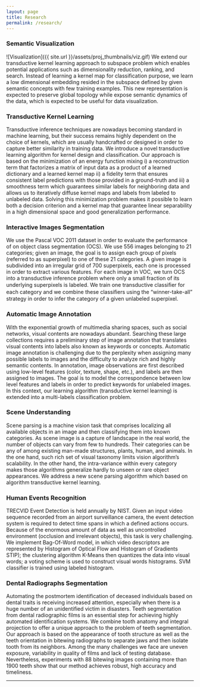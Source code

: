 ```yaml
---
layout: page
title: Research
permalink: /research/
---
```


### Semantic Visualization ###
![Visualization]({{ site.url }}/assets/proj_thumbnails/viz.gif)
We extend our transductive kernel learning approach to subspace problem which enables potential applications such as dimensionality reduction, ranking, and search. Instead of learning a kernel map for classification purpose, we learn a low dimensional embedding resided in the subspace defined by given semantic concepts with few training examples. This new representation is expected to preserve global topology while expose semantic dynamics of the data, which is expected to be useful for data visualization.

### Transductive Kernel Learning ###
Transductive inference techniques are nowadays becoming standard in machine learning, but their success remains highly dependent on the choice of kernels, which are usually handcrafted or designed in order to capture better similarity in training data. We introduce a novel transductive learning algorithm for kernel design and classification. Our approach is based on the minimization of an energy function mixing i) a reconstruction term that factorizes a matrix of input data as a product of a learned dictionary and a learned kernel map ii) a fidelity term that ensures consistent label predictions with those provided in a ground-truth and iii) a smoothness term which guarantees similar labels for neighboring data and allows us to iteratively diffuse kernel maps and labels from labeled to unlabeled data. Solving this minimization problem makes it possible to learn both a decision criterion and a kernel map that guarantee linear separability in a high dimensional space and good generalization performance.

### Interactive Images Segmentation ###
We use the Pascal VOC 2011 dataset in order to evaluate the performance of on object class segmentation (OCS). We use 556 images belonging to 21 categories; given an image, the goal is to assign each group of pixels (referred to as superpixel) to one of these 21 categories. A given image is subdivided into an irregular grid of 700 superpixels, each one is processed in order to extract various features. For each image in VOC, we turn OCS into a transductive inference problem where only a small fraction of its underlying superpixels is labeled. We train one transductive classiﬁer for each category and we combine these classiﬁers using the “winner-take-all” strategy in order to infer the category of a given unlabeled superpixel.

### Automatic Image Annotation ###
With the exponential growth of multimedia sharing spaces, such as social networks, visual contents are nowadays abundant. Searching these large collections requires a preliminary step of image annotation that translates visual contents into labels also known as keywords or concepts. Automatic image annotation is challenging due to the perplexity when assigning many possible labels to images and the difficulty to analyze rich and highly semantic contents. In annotation, image observations are first described using low-level features (color, texture, shape, etc.), and labels are then assigned to images. The goal is to model the correspondence between low level features and labels in order to predict keywords for unlabeled images. In this context, our learning algorithm (transductive kernel learning) is extended into a multi-labels classification problem.

### Scene Understanding ###
Scene parsing is a machine vision task that comprises localizing all available objects in an image and then classifying them into known categories. As scene image is a capture of landscape in the real world, the number of objects can vary from few to hundreds. Their categories can be any of among existing man-made structures, plants, human, and animals. In the one hand, such rich set of visual taxonomy limits vision algorithm’s scalability. In the other hand, the intra-variance within every category makes those algorithms generalize hardly to unseen or rare object appearances. We address a new scene parsing algorithm which based on algorithm transductive kernel learning.

### Human Events Recognition ###
TRECVID Event Detection is held annually by NIST. Given an input video sequence recorded from an airport surveillance camera, the event detection system is required to detect time spans in which a defined actions occurs. Because of the enormous amount of data as well as uncontrolled environment (occlusion and irrelevant objects), this task is very challenging. We implement Bag-Of-Word model, in which video descriptors are represented by Histogram of Optical Flow and Histogram of Gradients STIP); the clustering algorithm K-Means then quantizes the data into visual words; a voting scheme is used to construct visual words histograms. SVM classifier is trained using labeled histogram.

### Dental Radiographs Segmentation ###
Automating the postmortem identification of deceased individuals based on dental traits is receiving increased attention, especially when there is a huge number of an unidentified victim in disasters. Teeth segmentation from dental radiographic films is an essential step for achieving highly automated identification systems. We combine tooth anatomy and integral projection to offer a unique approach to the problem of teeth segmentation. Our approach is based on the appearance of tooth structure as well as the teeth orientation in bitewing radiographs to separate jaws and then isolate tooth from its neighbors. Among the many challenges we face are uneven exposure, variability in quality of films and lack of testing database. Nevertheless, experiments with 88 bitewing images containing more than 1900 teeth show that our method achieves robust, high accuracy and timeliness.

----
